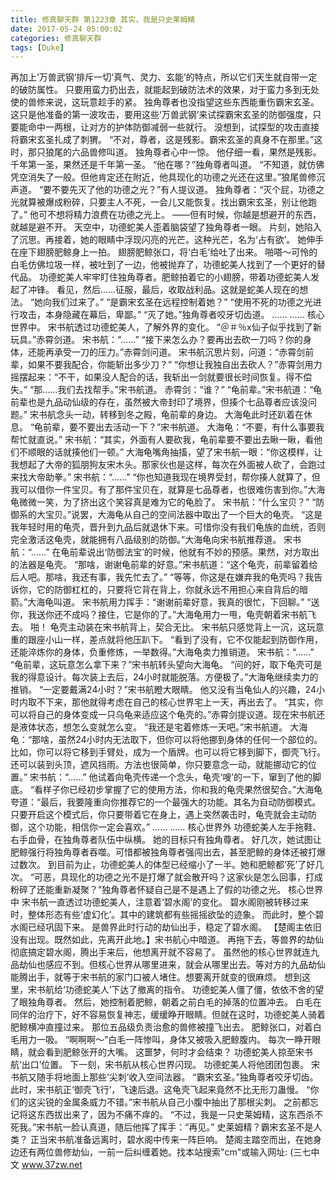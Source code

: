 ```yaml
---
title: 修真聊天群 第1223章 其实，我是只史莱姆精
date: 2017-05-24 05:00:02
categories: 修真聊天群
tags: [Duke]
---
```


再加上‘万兽武钢’排斥一切‘真气、灵力、玄能’的特点，所以它们天生就自带一定的破防属性。
只要用蛮力扔出去，就能起到破防法术的效果，对于蛮力多到无处使的兽修来说，这玩意趁手的紧。
独角尊者也没指望这些东西能重伤霸宋玄圣。
这只是他准备的第一波攻击，要用这些‘万兽武钢’来试探霸宋玄圣的防御强度，只要能命中一两根，让对方的护体防御减弱一些就行。
没想到，试探型的攻击直接将霸宋玄圣扎成了刺猬。
“不对，尊者，这是残影。霸宋玄圣的真身不在那里。”这时，那只狼尾的六品兽修叫道。
独角尊者心中一惊。
他仔细一看，果然是残影。
千年第一圣，果然还是千年第一圣。
“他在哪？”独角尊者叫道。
“不知道，就仿佛凭空消失了一般。但他肯定还在附近，他具现化的功德之光还在这里。”狼尾兽修沉声道。
“要不要先灭了他的功德之光？”有人提议道。
独角尊者：“灭个屁，功德之光就算被爆成粉碎，只要主人不死，一会儿又能恢复。找出霸宋玄圣，别让他跑了。”
他可不想将精力浪费在功德之光上。
——但有时候，你越是想避开的东西，就越是避不开。
天空中，功德蛇美人歪着脑袋望了独角尊者一眼。
片刻，她陷入了沉思。再接着，她的眼睛中浮现闪亮的光芒。这种光芒，名为‘占有欲’。
她伸手在座下翅膀肥鲸身上一拍。
翅膀肥鲸张口，将‘白毛’给吐了出来。
啪嗒～可怜的白毛仿佛垃圾一样，被吐到了一边，他被抛弃了，功德蛇美人找到了一个更好的替代品。
功德蛇美人牢牢盯住独角尊者。肥鲸拍着它的小翅膀，带着功德蛇美人发起了冲锋。
看见，然后……征服，最后，收取战利品。这就是蛇美人现在的想法。
“她向我们过来了。”
“是霸宋玄圣在远程控制着她？”
“使用不死的功德之光进行攻击，本身隐藏在幕后，卑鄙。”
“灭了她。”独角尊者咬牙切齿道。
……
……
核心世界中。
宋书航透过功德蛇美人，了解外界的变化。
“＠＃％x仙子似乎找到了新玩具。”赤霄剑道。
宋书航：“……”
“接下来怎么办？要再出去砍一刀吗？你的身体，还能再承受一刀的压力。”赤霄剑问道。
宋书航沉思片刻，问道：“赤霄剑前辈，如果不要我配合，你能斩出多少刀？”
“你想让我独自出去砍人？”赤霄剑用力摇摆起来：“不干，如果没人配合的话，我斩出一剑就要很长时间恢复。得不偿失。”
“那……我们去找帮手。”宋书航道。
赤霄剑：“谁？”
“龟前辈。”宋书航道：“龟前辈也是九品动仙级的存在，虽然被大帝封印了境界，但揍个七品尊者应该没问题。”
宋书航念头一动，转移到冬之殿，龟前辈的身边。
大海龟此时还趴着在休息。
“龟前辈，要不要出去活动一下？”宋书航道。
大海龟：“不要，有什么事要我帮忙就直说。”
宋书航：“其实，外面有人要砍我，龟前辈要不要出去瞅一瞅，看他们不顺眼的话就揍他们一顿。”
大海龟嘴角抽搐，望了宋书航一眼：“你这模样，让我想起了大帝的狐朋狗友宋木头。那家伙也是这样，每次在外面被人砍了，会跑过来找大帝助拳。”
宋书航：“……”
“你也知道我现在境界受封，帮你揍人就算了，但我可以借你一件宝贝。有了那件宝贝在，就算是七品尊者，也很难伤害到你。”大海龟微微一笑，为了挤出这个笑容真是难为它的龟脸了。
宋书航：“什么宝贝？”
“防御系的大宝贝。”说罢，大海龟从自己的空间法器中取出了一个巨大的龟壳。
“这是我年轻时用的龟壳，晋升到九品后就退休下来。可惜你没有我们龟族的血统，否则完全激活这龟壳，就能拥有八品级别的防御。”大海龟向宋书航推荐道。
宋书航：“……”
在龟前辈说出‘防御法宝’的时候，他就有不妙的预感。果然，对方取出的法器是龟壳。
“那啥，谢谢龟前辈的好意。”宋书航道：“这个龟壳，前辈留着给后人吧。那啥，我还有事，我先忙去了。”
“等等，你这是在嫌弃我的龟壳吗？我告诉你，它的防御杠杠的，只要将它背在背上，你就永远不用担心来自背后的暗箭。”大海龟叫道。
宋书航用力挥手：“谢谢前辈好意，我真的很忙，下回聊。”
“送你，我送你还不成吗？接住，它是你的了。”大海龟用力一甩，龟壳朝着宋书航飞去。
啪！
龟壳主动装在宋书航背上，契合无比。
宋书航只感觉背上一沉，这玩意重的跟座小山一样，差点就将他压趴下。
“看到了没有，它不仅能起到防御作用，还能淬炼你的身体，负重修炼，一举数得。”大海龟卖力推销道。
宋书航：“……”
“龟前辈，这玩意怎么拿下来？”宋书航转头望向大海龟。
“问的好，取下龟壳可是我的得意设计。每次装上去后，24小时就能脱落。方便极了。”大海龟继续卖力的推销。
“一定要戴满24小时？”宋书航瞪大眼睛。
他又没有当龟仙人的兴趣，24小时内取不下来，那他就得考虑在自己的核心世界宅上一天，再出去了。
“其实，你可以将自己的身体变成一只乌龟来适应这个龟壳的。”赤霄剑提议道。现在宋书航还是液体状态，想怎么变就怎么变。
“我还是宅着修炼一天吧。”宋书航道。
大海龟：“那啥，虽然24小时内无法取下，但你可以将他挪到身体的任何一个部位的。比如，你可以将它移到手臂处，成为一个盾牌。也可以将它移到脚下，御壳飞行。还可以装到头顶，遮风挡雨。方法也很简单，你只要意念一动，就能挪动它的位置。”
宋书航：“……”
他试着向龟壳传递一个念头，龟壳‘嗖’的一下，窜到了他的脚底。
“看样子你已经初步掌握了它的使用方法，你和我的龟壳果然很契合。”大海龟夸道：“最后，我要隆重向你推荐它的一个最强大的功能。其名为自动防御模式。只要开启这个模式后，你只要带着它在身上，遇上突然袭击时，龟壳就会主动防御，这个功能，相信你一定会喜欢。”
……
……
核心世界外
功德蛇美人左手拖鞋、右手血骨，在独角尊者队伍中纵横。
她的目标只有独角尊者。
好几次，她试图让肥鲸强行将独角尊者吞噬。可惜都被独角尊者强闯出去，甚至肥鲸的身体还被打爆过数次。
到目前为止，功德蛇美人的体型已经缩小了一半。她和肥鲸都‘死’了好几次。
“可恶，具现化的功德之光不是打爆了就会散开吗？这家伙是怎么回事，打成粉碎了还能重新凝聚？”独角尊者怀疑自己是不是遇上了假的功德之光。
核心世界中
宋书航一直透过功德蛇美人，注意着‘碧水阁’的变化。
碧水阁刚被转移过来时，整体形态有些‘虚幻化’。其中的建筑都有些摇摇欲坠的迹象。
而此时，整个碧水阁已经巩固下来。
是兽界此时行动的劫仙出手，稳定了碧水阁。
【楚阁主依旧没有出现。既然如此，先离开此地。】宋书航心中暗道。
再拖下去，等兽界的劫仙彻底搞定碧水阁，腾出手来后，他想离开就不容易了。
虽然他的核心世界就连九品劫仙也感应不到。但核心世界从哪里进来，就会从哪里出去。等对方的九品劫仙能腾出手，就等于宋书航的家门口被人堵住。想要离开就变的很麻烦。
想到这里，宋书航给‘功德蛇美人’下达了撤离的指令。
功德蛇美人僵了僵，依依不舍的望了眼独角尊者。
然后，她控制着肥鲸，朝着之前白毛的掉落的位置冲去。
白毛在同伴的治疗下，好不容易恢复神志，缓缓睁开眼睛。但就在这时，功德蛇美人骑着肥鲸横冲直撞过来。
那位五品级负责治愈的兽修被撞飞出去。
肥鲸张口，对着白毛用力一吸。
“啊啊啊～”白毛一阵惨叫，身体又被吸入肥鲸腹内。
每次一睁开眼睛，就会看到肥鲸张开的大嘴。
这噩梦，何时才会结束？
功德蛇美人掠至宋书航‘出口’位置。
下一刻，宋书航从核心世界闪现。
功德蛇美人将他团团包裹。
宋书航又随手将地面上那些‘尖刺’收入空间法器。
“霸宋玄圣。”独角尊者咬牙切齿。
此时，宋书航正‘御壳飞行’，飞速后退。这龟壳飞起来竟然不比无形刀蛊慢。
“你们的这尖锐的金属条威力不错。”宋书航从自己小腹中抽出了那根尖刺。
之前都忘记将这东西拔出来了，因为不痛不痒的。
“不过，我是一只史莱姆精，这东西杀不死我。”宋书航一脸认真道，随后他挥了挥手：“再见。”
史莱姆精？霸宋玄圣不是人类？
正当宋书航准备远离时，碧水阁中传来一阵巨响。
楚阁主踏空而出，在她身边还有两位兽修劫仙，一前一后纠缠着她。找本站搜索"cm"或输入网址:
(三七中文 www.37zw.net